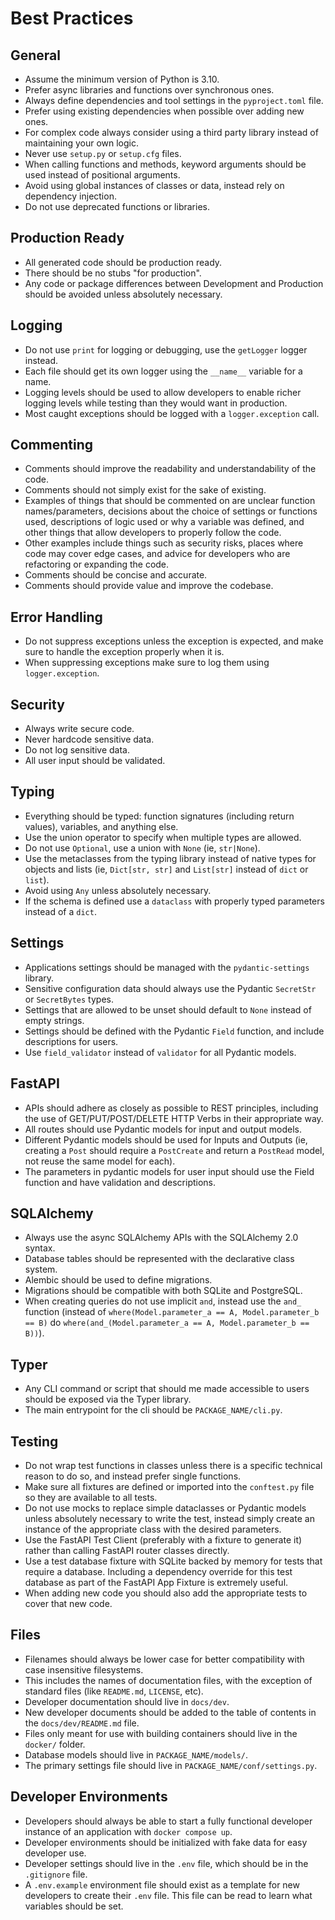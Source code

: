 # Best Practices

## General

* Assume the minimum version of Python is 3.10.
* Prefer async libraries and functions over synchronous ones.
* Always define dependencies and tool settings in the `pyproject.toml` file.
* Prefer using existing dependencies when possible over adding new ones.
* For complex code always consider using a third party library instead of maintaining your own logic.
* Never use `setup.py` or `setup.cfg` files.
* When calling functions and methods, keyword arguments should be used instead of positional arguments.
* Avoid using global instances of classes or data, instead rely on dependency injection.
* Do not use deprecated functions or libraries.

## Production Ready

* All generated code should be production ready.
* There should be no stubs "for production".
* Any code or package differences between Development and Production should be avoided unless absolutely necessary.

## Logging

* Do not use `print` for logging or debugging, use the `getLogger` logger instead.
* Each file should get its own logger using the `__name__` variable for a name.
* Logging levels should be used to allow developers to enable richer logging levels while testing than they would want in production.
* Most caught exceptions should be logged with a `logger.exception` call.

## Commenting

* Comments should improve the readability and understandability of the code.
* Comments should not simply exist for the sake of existing.
* Examples of things that should be commented on are unclear function names/parameters, decisions about the choice of settings or functions used, descriptions of logic used or why a variable was defined, and other things that allow developers to properly follow the code.
* Other examples include things such as security risks, places where code may cover edge cases, and advice for developers who are refactoring or expanding the code.
* Comments should be concise and accurate.
* Comments should provide value and improve the codebase.

## Error Handling

* Do not suppress exceptions unless the exception is expected, and make sure to handle the exception properly when it is.
* When suppressing exceptions make sure to log them using `logger.exception`.

## Security

* Always write secure code.
* Never hardcode sensitive data.
* Do not log sensitive data.
* All user input should be validated.

## Typing

* Everything should be typed: function signatures (including return values), variables, and anything else.
* Use the union operator to specify when multiple types are allowed.
* Do not use `Optional`, use a union with `None` (ie, `str|None`).
* Use the metaclasses from the typing library instead of native types for objects and lists (ie, `Dict[str, str]` and `List[str]` instead of `dict` or `list`).
* Avoid using `Any` unless absolutely necessary.
* If the schema is defined use a `dataclass` with properly typed parameters instead of a `dict`.

## Settings

* Applications settings should be managed with the `pydantic-settings` library.
* Sensitive configuration data should always use the Pydantic `SecretStr` or `SecretBytes` types.
* Settings that are allowed to be unset should default to `None` instead of empty strings.
* Settings should be defined with the Pydantic `Field` function, and include descriptions for users.
* Use `field_validator` instead of `validator` for all Pydantic models.

## FastAPI

* APIs should adhere as closely as possible to REST principles, including the use of GET/PUT/POST/DELETE HTTP Verbs in their appropriate way.
* All routes should use Pydantic models for input and output models.
* Different Pydantic models should be used for Inputs and Outputs (ie, creating a `Post` should require a `PostCreate` and return a `PostRead` model, not reuse the same model for each).
* The parameters in pydantic models for user input should use the Field function and have validation and descriptions.

## SQLAlchemy

* Always use the async SQLAlchemy APIs with the SQLAlchemy 2.0 syntax.
* Database tables should be represented with the declarative class system.
* Alembic should be used to define migrations.
* Migrations should be compatible with both SQLite and PostgreSQL.
* When creating queries do not use implicit `and`, instead use the `and_` function (instead of `where(Model.parameter_a == A, Model.parameter_b == B)` do `where(and_(Model.parameter_a == A, Model.parameter_b == B))`).

## Typer

* Any CLI command or script that should me made accessible to users should be exposed via the Typer library.
* The main entrypoint for the cli should be `PACKAGE_NAME/cli.py`.

## Testing

* Do not wrap test functions in classes unless there is a specific technical reason to do so, and instead prefer single functions.
* Make sure all fixtures are defined or imported into the `conftest.py` file so they are available to all tests.
* Do not use mocks to replace simple dataclasses or Pydantic models unless absolutely necessary to write the test, instead simply create an instance of the appropriate class with the desired parameters.
* Use the FastAPI Test Client (preferably with a fixture to generate it) rather than calling FastAPI router classes directly.
* Use a test database fixture with SQLite backed by memory for tests that require a database. Including a dependency override for this test database as part of the FastAPI App Fixture is extremely useful.
* When adding new code you should also add the appropriate tests to cover that new code.

## Files

* Filenames should always be lower case for better compatibility with case insensitive filesystems.
* This includes the names of documentation files, with the exception of standard files (like `README.md`, `LICENSE`, etc).
* Developer documentation should live in `docs/dev`.
* New developer documents should be added to the table of contents in the `docs/dev/README.md` file.
* Files only meant for use with building containers should live in the `docker/` folder.
* Database models should live in `PACKAGE_NAME/models/`.
* The primary settings file should live in `PACKAGE_NAME/conf/settings.py`.

## Developer Environments

* Developers should always be able to start a fully functional developer instance of an application with `docker compose up`.
* Developer environments should be initialized with fake data for easy developer use.
* Developer settings should live in the `.env` file, which should be in the `.gitignore` file.
* A `.env.example` environment file should exist as a template for new developers to create their `.env` file. This file can be read to learn what variables should be set.
